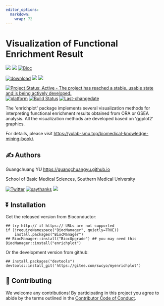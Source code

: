 ```yaml
---
editor_options: 
  markdown: 
    wrap: 72
---
```


<!-- README.md is generated from README.Rmd. Please edit that file -->

# Visualization of Functional Enrichment Result

[![](https://img.shields.io/badge/release%20version-1.10.1-green.svg)](https://www.bioconductor.org/packages/enrichplot)
[![](https://img.shields.io/badge/devel%20version-1.11.2-green.svg)](https://github.com/guangchuangyu/enrichplot)
[![Bioc](http://www.bioconductor.org/shields/years-in-bioc/enrichplot.svg)](https://www.bioconductor.org/packages/devel/bioc/html/enrichplot.html#since)

[![download](http://www.bioconductor.org/shields/downloads/release/enrichplot.svg)](https://bioconductor.org/packages/stats/bioc/enrichplot)
[![](https://img.shields.io/badge/download-163819/total-blue.svg)](https://bioconductor.org/packages/stats/bioc/enrichplot)
[![](https://img.shields.io/badge/download-7883/month-blue.svg)](https://bioconductor.org/packages/stats/bioc/enrichplot)

[![Project Status: Active - The project has reached a stable, usable
state and is being actively
developed.](http://www.repostatus.org/badges/latest/active.svg)](http://www.repostatus.org/#active)
[![platform](http://www.bioconductor.org/shields/availability/devel/enrichplot.svg)](https://www.bioconductor.org/packages/devel/bioc/html/enrichplot.html#archives)
[![Build
Status](http://www.bioconductor.org/shields/build/devel/bioc/treeio.svg)](https://bioconductor.org/checkResults/devel/bioc-LATEST/treeio/)
[![Last-changedate](https://img.shields.io/badge/last%20change-2021--01--08-green.svg)](https://github.com/GuangchuangYu/treeio/commits/master)

The 'enrichplot' package implements several visualization methods for
interpreting functional enrichment results obtained from ORA or GSEA
analysis. All the visualization methods are developed based on 'ggplot2'
graphics.

For details, please visit
<a href="https://yulab-smu.top/biomedical-knowledge-mining-book/" class="uri">https://yulab-smu.top/biomedical-knowledge-mining-book/</a>.

## :writing_hand: Authors

Guangchuang YU
<a href="https://guangchuangyu.github.io" class="uri">https://guangchuangyu.github.io</a>

School of Basic Medical Sciences, Southern Medical University

[![Twitter](https://img.shields.io/twitter/url/http/shields.io.svg?style=social&logo=twitter)](https://twitter.com/intent/tweet?hashtags=enrichplot)
[![saythanks](https://img.shields.io/badge/say-thanks-ff69b4.svg)](https://saythanks.io/to/GuangchuangYu)
[![](https://img.shields.io/badge/follow%20me%20on-WeChat-green.svg)](https://guangchuangyu.github.io/blog_images/biobabble.jpg)

## :arrow_double_down: Installation

Get the released version from Bioconductor:

    ## try http:// if https:// URLs are not supported
    if (!requireNamespace("BiocManager", quietly=TRUE))
        install.packages("BiocManager")
    ## BiocManager::install("BiocUpgrade") ## you may need this
    BiocManager::install("enrichplot")

Or the development version from github:

    ## install.packages("devtools")
    devtools::install_git('https://gitee.com/swcyo/myenrichplot') 

## :sparkling_heart: Contributing

We welcome any contributions! By participating in this project you agree
to abide by the terms outlined in the [Contributor Code of
Conduct](CONDUCT.md).
